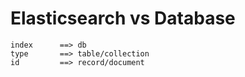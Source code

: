 Elasticsearch vs Database
=============================
    index      ==> db
    type       ==> table/collection
    id         ==> record/document
